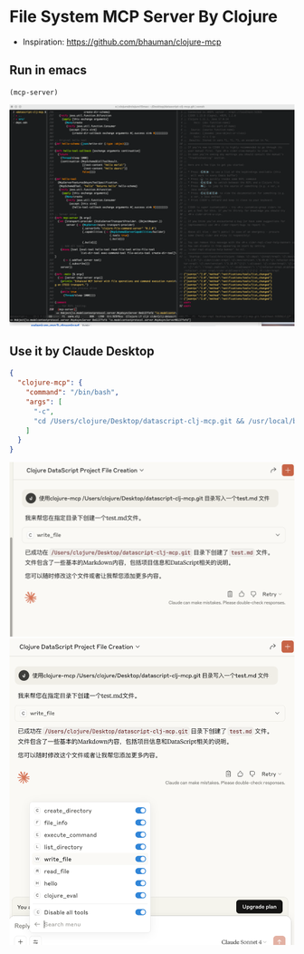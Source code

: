 # File System MCP Server By Clojure

* Inspiration: https://github.com/bhauman/clojure-mcp

## Run in emacs 

```
(mcp-server)
```
![](./demo3.png)

## Use it by Claude Desktop

```json
{
  "clojure-mcp": {
    "command": "/bin/bash",
    "args": [
      "-c",
      "cd /Users/clojure/Desktop/datascript-clj-mcp.git && /usr/local/bin/clojure -M -m clojure-mcp.core"
    ]
  }
}
```
![](./demo1.png)
![](./demo2.png)
